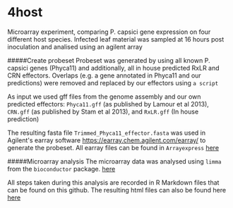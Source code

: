 # 4host


Microarray experiment, comparing P. capsici gene expression on four different host species. 
Infected leaf material was sampled at 16 hours post inoculation and analised using an agilent array

#####Create probeset
Probeset was generated by using all known P. capsici genes (Phyca11) and additionally, all in house predicted RxLR and CRN effectors.
Overlaps (e.g. a gene annotated in Phyca11 and our predictions) were removed and replaced by our effectors using `a script`

As input we used gff files from the genome assembly and our own predicted effectors:  `Phyca11.gff` (as published by Lamour et al 2013), `CRN.gff` (as published by Stam et al 2013), and  `RxLR.gff` (In house prediction)

The resulting fasta file `Trimmed_Phyca11_effector.fasta` was used in Agilent's earray software https://earray.chem.agilent.com/earray/ to generate the probeset. All earray files can be found in `Arrayexpress` [here](http://www.emptylink.html)


#####Microarray analysis
The microarray data was analysed using `limma` from the `bioconductor` package. [here](http://www.bioconductor.org/packages/release/bioc/html/limma.html)

All steps taken during this analysis are recorded in R Markdown files that can be found on this github.
The resulting html files can also be found here [here](http://www.compbio.dundee.ac.uk/user/rstam/internal/R_markdown/4Host/)


